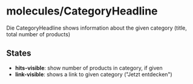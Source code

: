 <!-- firescout-component -->

# molecules/CategoryHeadline

Die CategoryHeadline shows information about the given category (title, total number of products)

## States

- **hits-visible**: show number of products in category, if given
- **link-visible**: shows a link to given category ("Jetzt entdecken")
